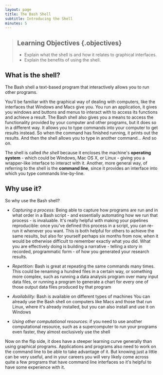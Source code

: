 ```yaml
---
layout: page
title: The Bash Shell
subtitle: Introducing the Shell
minutes: 5
---
```

> ## Learning Objectives {.objectives}
>
> *   Explain what the shell is and how it relates to graphical interfaces.
> *   Explain the benefits of using the shell.

## What is the shell?

The Bash shell a text-based program that interactively allows you to run other programs.

You'll be familiar with the graphical way of dealing with computers, like the interfaces that Windows and Macs give you.
You run an application, it gives you windows and buttons and menus to interact with to access its functions and achieve a result.
The Bash shell also gives you a means to access the functionality provided by your computer and other programs, but it does so in a different way.
It allows you to type commands into your computer to get results instead.
So when the command has finished running, it prints out the results.
And then the shell allows you to type in another command…
And so on.

The shell is called *the shell* because it encloses the machine's **operating system** - which could be Windows, Mac OS X, or Linux - giving you a wrapper-like interface to interact with it. Another, more general way, of referring to the shell is the **command line**, since it provides an interface into which you type commands line-by-line.

## Why use it?

So why use the Bash shell?

- *Capturing a process:* Being able to capture how programs are run and in what order in a Bash script - and essentially automating how we run that process - is invaluable.
It's really helpful with making your pipelines reproducible: once you've defined this process in a script, you can re-run it whenever you want.
This is both helpful for others to achieve the same results, but also for yourself 
perhaps six months from now, when it would be otherwise difficult to remember exactly what you did.
What you are effectively doing is building a narrative - telling a story in recorded, programmatic form - of how you generated your research results.

- *Repetition:* Bash is great at repeating the same commands many times.
This could be renaming a hundred files in a certain way, or something more complex, such as running a data analysis program over many input data files, 
or running a program to generate a chart for every one of those output data files produced by that program

- *Availability:* Bash is available on different types of machines
You can already use the Bash shell on computers like Macs and those that run Linux, where it's already installed, but you can also install and use it on Windows

- *Using other computational resources:* if you need to use another computational resource, such as a supercomputer to run your programs even faster, they almost exclusively use the shell

Now on the flip side, it does have a steeper learning curve generally than using graphical programs. Applications and programs also need to work on the command line to be able to take advantage of it. But knowing just a little can be very useful, and in your careers you will very likely come across quite a few programs that have command line interfaces so it's helpful to have some experience with it.

